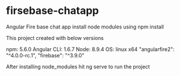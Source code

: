 # firsebase-chatapp
Angular Fire base chat app
install node modules using npm install

This project created with below versions
  
  npm: 5.6.0 
  Angular CLI: 1.6.7
  Node: 8.9.4
  OS: linux x64
  "angularfire2": "^4.0.0-rc.1",
  "firebase": "^3.9.0"
  
  After installing node_modules hit ng serve to run the project
